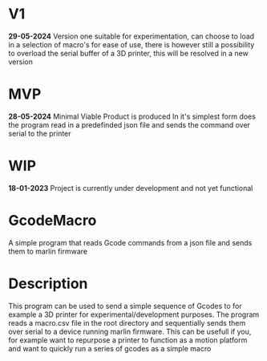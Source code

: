 # V1
**29-05-2024**
Version one suitable for experimentation, can choose to load in a selection of macro's for ease of use, there is however still a possibility to overload the serial buffer of a 3D printer, this will be resolved in a new version

# MVP
**28-05-2024**
Minimal Viable Product is produced
In it's simplest form does the program read in a predefinded json file and sends the command over serial to the printer

# WIP
**18-01-2023**
Project is currently under development and not yet functional

# GcodeMacro
A simple program that reads Gcode commands from a json file and sends them to marlin firmware

# Description
This program can be used to send a simple sequence of Gcodes to for example a 3D printer for experimental/development purposes.
The program reads a macro.csv file in the root directory and sequentially sends them over serial to a device running marlin firmware. 
This can be usefull if you, for example want to repurpose a printer to function as a motion platform and want to quickly run a series of gcodes as a simple macro